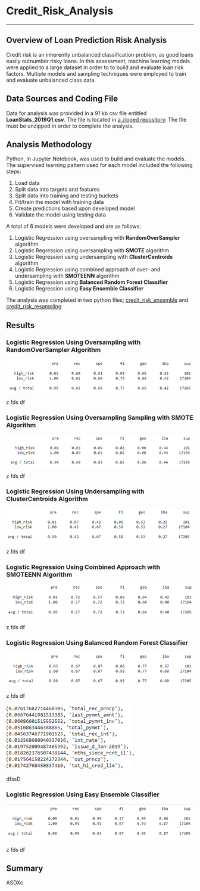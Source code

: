 # Credit_Risk_Analysis
----------------------------------------------------------------------------------

## Overview of Loan Prediction Risk Analysis
Credit risk is an inherently unbalanced classification problem, as good loans easily outnumber risky loans.  In this assessment, machine learning models were applied to a large dataset in order to to build and evaluate loan risk factors.   Multiple models and sampling techniques were employed to train and evaluate unbalanced class data.

## Data Sources and Coding File
Data for analysis was proivided in a 91 kb csv file entitled **LoanStats_2019Q1.csv**.  The file is located in   [a zipped repository](/Module-17-Challenge-Resources.zip). The file must be unzipped in order to complete the analysis.  

## Analysis Methodology
Python, in Jupyter Notebook, was used to build and evaluate the models.  The supervised learning pattern used for each model included the following steps:  
1. Load data
2. Split data into targets and features
3. Split data into training and testing buckets
4. Fit/train the model with training data
5. Create predictions based upon developed model
6. Validate the model using testing data

A total of 6 models were developed and are as follows:
1. Logistic Regression using oversampling with **RandomOverSampler** algorithm
2. Logistic Regression using oversampling with **SMOTE** algorithm
3. Logistic Regression using undersampling with **ClusterCentroids** algorithm
4. Logistic Regression using combined approach of over- and undersampling with **SMOTEENN** algorithm
5. Logistic Regression using **Balanced Random Forest Classifier**
6. Logistic Regression using **Easy Ensemble Classifier**

The analysis was completed in two python files; [credit_risk_ensemble](credit_risk_ensemble.ipynb) and [credit_risk_resampling](credit_risk_resampling.ipynb)

## Results

### Logistic Regression Using Oversampling with RandomOverSampler Algorithm

 ![1](/Images_Readme/Random_Oversampling.PNG)
 
 z fds df
 
 ### Logistic Regression Using Oversampling Sampling with SMOTE Algorithm

 ![2](/Images_Readme/SMOTE_Oversampling.PNG)
 
 z fds df
 

### Logistic Regression Using Undersampling with ClusterCentroids Algorithm

 ![3](/Images_Readme/ClusterCentroids_Undersampling.PNG)
 
 z fds df
 
 ### Logistic Regression Using Combined Approach with SMOTEENN Algorithm

 ![4](/Images_Readme/SMOTEENN_Over_Under.PNG)
 
 z fds df
 
 ### Logistic Regression Using Balanced Random Forest Classifier

 ![5](/Images_Readme/Balanced_Random_Forest_Classifier.PNG)
 
 z fds df
 
 ![6](/Images_Readme/Top10_Features_Balanced_Forest.PNG) 
 
 dfssD
 
  ### Logistic Regression Using Easy Ensemble Classifier

 ![7](/Images_Readme/Easy_Ensemble_Classifier.PNG)
 
 z fds df
 
 ## Summary
 ASDXc
 
 
